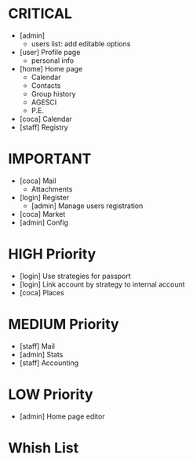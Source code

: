 <!--
// #############################################################################
-->

# CRITICAL

- [admin]
  - users list: add editable options
- [user] Profile page
  - personal info
- [home] Home page
  - Calendar
  - Contacts
  - Group history
  - AGESCI
  - P.E.
- [coca] Calendar
- [staff] Registry

  
# IMPORTANT

- [coca] Mail
  - Attachments
- [login] Register
  - [admin] Manage users registration
- [coca] Market
- [admin] Config


# HIGH Priority

- [login] Use strategies for passport
- [login] Link account by strategy to internal account
- [coca] Places


# MEDIUM Priority

- [staff] Mail
- [admin] Stats
- [staff] Accounting


# LOW Priority

- [admin] Home page editor


# Whish List

